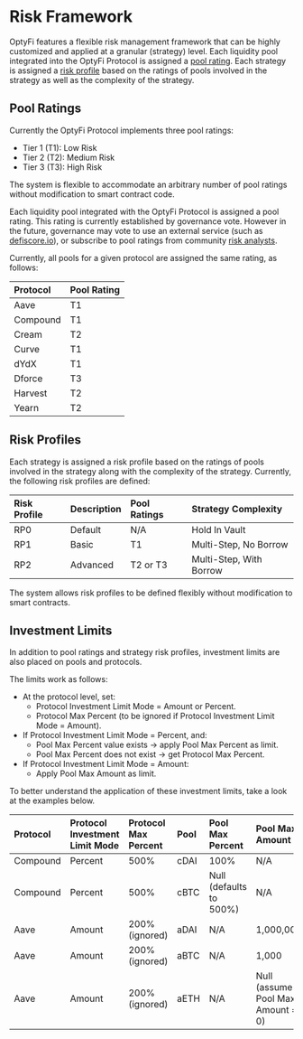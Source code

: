 # Risk Framework

OptyFi features a flexible risk management framework that can be highly customized and applied at a granular \(strategy\) level. Each liquidity pool integrated into the OptyFi Protocol is assigned a [pool rating](risk-framework.md#pool-ratings). Each strategy is assigned a [risk profile](risk-framework.md) based on the ratings of pools involved in the strategy as well as the complexity of the strategy.    

## Pool Ratings

Currently the OptyFi Protocol implements three pool ratings: 

* Tier 1 \(T1\): Low Risk
* Tier 2 \(T2\): Medium Risk
* Tier 3 \(T3\): High Risk

The system is flexible to accommodate an arbitrary number of pool ratings without modification to smart contract code. 

Each liquidity pool integrated with the OptyFi Protocol is assigned a pool rating. This rating is currently established by governance vote. However in the future, governance may vote to use an external service \(such as [defiscore.io](www.defiscore.io)\), or subscribe to pool ratings from community [risk analysts](../participants.md#risk-analysts).  

Currently, all pools for a given protocol are assigned the same rating, as follows: 

| Protocol | Pool Rating |
| :--- | :--- |
| Aave | T1 |
| Compound | T1 |
| Cream | T2 |
| Curve | T1 |
| dYdX | T1 |
| Dforce | T3 |
| Harvest | T2 |
| Yearn | T2 |

## Risk Profiles

Each strategy is assigned a risk profile based on the ratings of pools involved in the strategy along with the complexity of the strategy. Currently, the following risk profiles are defined:

| Risk Profile | Description | Pool Ratings | Strategy Complexity |
| :--- | :--- | :--- | :--- |
| RP0 | Default | N/A | Hold In Vault |
| RP1 | Basic | T1 | Multi-Step, No Borrow |
| RP2 | Advanced | T2 or T3 | Multi-Step, With Borrow |

The system allows risk profiles to be defined flexibly without modification to smart contracts.

## Investment Limits

In addition to pool ratings and strategy risk profiles, investment limits are also placed on pools and protocols.

The limits work as follows:

* At the protocol level, set:
  * Protocol Investment Limit Mode = Amount or Percent.
  * Protocol Max Percent \(to be ignored if Protocol Investment Limit Mode = Amount\).
* If Protocol Investment Limit Mode = Percent, and:
  * Pool Max Percent value exists → apply Pool Max Percent as limit.
  * Pool Max Percent does not exist → get Protocol Max Percent.
* If Protocol Investment Limit Mode = Amount:
  * Apply Pool Max Amount as limit.

To better understand the application of these investment limits, take a look at the examples below.

| Protocol | Protocol Investment Limit Mode | Protocol Max Percent | Pool | Pool Max Percent | Pool Max Amount |
| :--- | :--- | :--- | :--- | :--- | :--- |
| Compound | Percent | 500% | cDAI | 100% | N/A |
| Compound | Percent | 500% | cBTC | Null \(defaults to 500%\) | N/A |
| Aave | Amount | 200% \(ignored\) | aDAI | N/A | 1,000,000 |
| Aave | Amount | 200% \(ignored\) | aBTC | N/A | 1,000 |
| Aave | Amount | 200% \(ignored\) | aETH | N/A | Null \(assume Pool Max Amount = 0\) |

